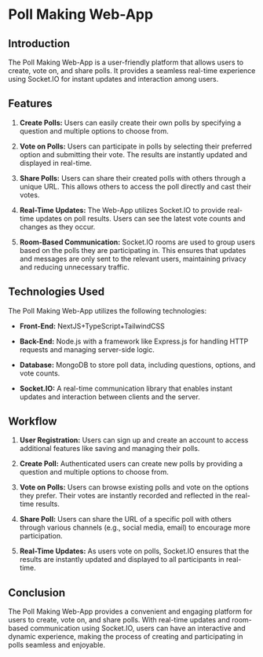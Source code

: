 # Poll Making Web-App

## Introduction
The Poll Making Web-App is a user-friendly platform that allows users to create, vote on, and share polls. It provides a seamless real-time experience using Socket.IO for instant updates and interaction among users.

## Features
1. **Create Polls:** Users can easily create their own polls by specifying a question and multiple options to choose from.

2. **Vote on Polls:** Users can participate in polls by selecting their preferred option and submitting their vote. The results are instantly updated and displayed in real-time.

3. **Share Polls:** Users can share their created polls with others through a unique URL. This allows others to access the poll directly and cast their votes.

4. **Real-Time Updates:** The Web-App utilizes Socket.IO to provide real-time updates on poll results. Users can see the latest vote counts and changes as they occur.

5. **Room-Based Communication:** Socket.IO rooms are used to group users based on the polls they are participating in. This ensures that updates and messages are only sent to the relevant users, maintaining privacy and reducing unnecessary traffic.

## Technologies Used
The Poll Making Web-App utilizes the following technologies:

- **Front-End:** NextJS+TypeScript+TailwindCSS

- **Back-End:** Node.js with a framework like Express.js for handling HTTP requests and managing server-side logic.

- **Database:** MongoDB to store poll data, including questions, options, and vote counts.

- **Socket.IO:** A real-time communication library that enables instant updates and interaction between clients and the server.

## Workflow
1. **User Registration:** Users can sign up and create an account to access additional features like saving and managing their polls.

2. **Create Poll:** Authenticated users can create new polls by providing a question and multiple options to choose from.

3. **Vote on Polls:** Users can browse existing polls and vote on the options they prefer. Their votes are instantly recorded and reflected in the real-time results.

4. **Share Poll:** Users can share the URL of a specific poll with others through various channels (e.g., social media, email) to encourage more participation.

5. **Real-Time Updates:** As users vote on polls, Socket.IO ensures that the results are instantly updated and displayed to all participants in real-time.

## Conclusion
The Poll Making Web-App provides a convenient and engaging platform for users to create, vote on, and share polls. With real-time updates and room-based communication using Socket.IO, users can have an interactive and dynamic experience, making the process of creating and participating in polls seamless and enjoyable.
